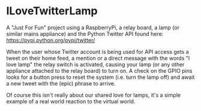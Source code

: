ILoveTwitterLamp
================

A "Just For Fun" project using a RaspberryPi, a relay board, a lamp (or similar mains appliance) and the Python Twitter API found here: https://pypi.python.org/pypi/twitter/

When the user whose Twitter account is being used for API access gets a tweet on their home feed, a mention or a direct message with the words "I love lamp" the relay switch is activated, causing your lamp (or any other appliance attached to the relay board) to turn on. A check on the GPIO pins looks for a button press to reset the system (i.e. turn the lamp off) and await a new tweet with the (epic) phrase to arrive.

Of course this isn't really about our shared love for lamps, it's a simple example of a real world reaction to the virtual world.
